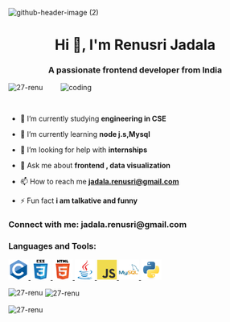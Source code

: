 ![github-header-image (2)](https://github.com/27-renu/html_test/assets/165363116/fb041cac-7489-4703-bc16-c93a9475f8ec)
<h1 align="center">Hi 👋, I'm Renusri Jadala</h1>
<h3 align="center">A passionate frontend developer from India</h3>
<img align="right" alt="coding" width="400" src="https://mir-s3-cdn-cf.behance.net/project_modules/disp/601014116770475.6068beff4640a.gif">

<p align="left"> <img src="https://komarev.com/ghpvc/?username=27-renu&label=Profile%20views&color=0e75b6&style=flat" alt="27-renu" /> </p>

<p align="left"> <a href="https://twitter.com/" target="blank"><img src="https://img.shields.io/twitter/follow/?logo=twitter&style=for-the-badge" alt="" /></a> </p>

- 📄 I’m currently studying **engineering in CSE**

- 🌱 I’m currently learning **node j.s,Mysql**

- 🤝 I’m looking for help with **internships**

- 💬 Ask me about **frontend , data visualization**

- 📫 How to reach me **jadala.renusri@gmail.com**

- ⚡ Fun fact **i am talkative and funny**

<h3 align="left">Connect with me:
               jadala.renusri@gmail.com</h3>
<p align="left">
</p>

<h3 align="left">Languages and Tools:</h3>
<p align="left"> <a href="https://www.cprogramming.com/" target="_blank" rel="noreferrer"> <img src="https://raw.githubusercontent.com/devicons/devicon/master/icons/c/c-original.svg" alt="c" width="40" height="40"/> </a> <a href="https://www.w3schools.com/css/" target="_blank" rel="noreferrer"> <img src="https://raw.githubusercontent.com/devicons/devicon/master/icons/css3/css3-original-wordmark.svg" alt="css3" width="40" height="40"/> </a> <a href="https://www.w3.org/html/" target="_blank" rel="noreferrer"> <img src="https://raw.githubusercontent.com/devicons/devicon/master/icons/html5/html5-original-wordmark.svg" alt="html5" width="40" height="40"/> </a> <a href="https://www.java.com" target="_blank" rel="noreferrer"> <img src="https://raw.githubusercontent.com/devicons/devicon/master/icons/java/java-original.svg" alt="java" width="40" height="40"/> </a> <a href="https://developer.mozilla.org/en-US/docs/Web/JavaScript" target="_blank" rel="noreferrer"> <img src="https://raw.githubusercontent.com/devicons/devicon/master/icons/javascript/javascript-original.svg" alt="javascript" width="40" height="40"/> </a> <a href="https://www.mysql.com/" target="_blank" rel="noreferrer"> <img src="https://raw.githubusercontent.com/devicons/devicon/master/icons/mysql/mysql-original-wordmark.svg" alt="mysql" width="40" height="40"/> </a> <a href="https://www.python.org" target="_blank" rel="noreferrer"> <img src="https://raw.githubusercontent.com/devicons/devicon/master/icons/python/python-original.svg" alt="python" width="40" height="40"/> </a> </p>

<p><img align="left" src="https://github-readme-stats.vercel.app/api/top-langs?username=27-renu&show_icons=true&locale=en&layout=compact" alt="27-renu" /></p>

<p>&nbsp;<img align="center" src="https://github-readme-stats.vercel.app/api?username=27-renu&show_icons=true&locale=en" alt="27-renu" /></p>

<p><img align="center" src="https://github-readme-streak-stats.herokuapp.com/?user=27-renu&" alt="27-renu" /></p>
